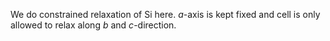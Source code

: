 We do constrained relaxation of Si here. *a*-axis is kept fixed and cell is only allowed to relax along *b* and *c*-direction.